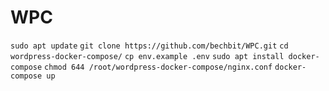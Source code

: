 # WPC




```sudo apt update```
```git clone https://github.com/bechbit/WPC.git```
```cd wordpress-docker-compose/```
```cp env.example .env```
```sudo apt install docker-compose```
```chmod 644 /root/wordpress-docker-compose/nginx.conf```
```docker-compose up```
